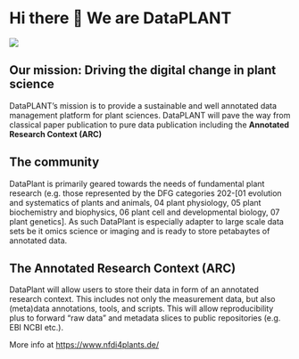 # Hi there 👋 We are DataPLANT

![](https://github.com/nfdi4plants/Branding/raw/master/logos/DataPLANT/DataPLANT_logo_bg_transparent.svg)

## Our mission: Driving the digital change in plant science

DataPLANT’s mission is to provide a sustainable and well annotated data management platform for plant sciences. 
DataPLANT will pave the way from classical paper publication to pure data publication including the **Annotated Research Context (ARC)**

## The community
DataPlant is primarily geared towards the needs of fundamental plant research (e.g. those represented by the DFG 
categories 202-[01 evolution and systematics of plants and animals, 04 plant physiology, 05 plant biochemistry and biophysics, 06 plant cell and developmental biology, 07 plant genetics]. 
As such DataPlant is especially adapter to large scale data sets be it omics science or imaging and is ready to store petabaytes of annotated data.

## The Annotated Research Context (ARC)

DataPlant will allow users to store their data in form of an annotated research context. 
This includes not only the measurement data, but also (meta)data annotations, tools, and scripts. 
This will allow reproducibility plus to forward “raw data” and metadata slices to public repositories (e.g. EBI NCBI etc.).

More info at https://www.nfdi4plants.de/
